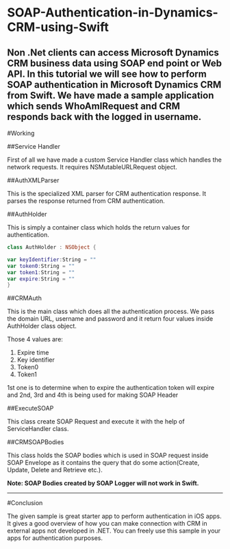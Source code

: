 # SOAP-Authentication-in-Dynamics-CRM-using-Swift


Non .Net clients can access Microsoft Dynamics CRM business data using SOAP end point or Web API. In this tutorial we will see how to perform SOAP authentication in Microsoft Dynamics CRM from Swift. We have made a sample application which sends WhoAmIRequest and CRM responds back with the logged in username.
---------

#Working

##Service Handler

First of all we have made a custom Service Handler class which handles the network requests. It requires NSMutableURLRequest object.

##AuthXMLParser

This is the specialized XML parser for CRM authentication response. It parses the response returned from CRM authentication.

##AuthHolder

This is simply a container class which holds the return values for authentication.

```swift
class AuthHolder : NSObject {

var keyIdentifier:String = ""
var token0:String = ""
var token1:String = ""
var expire:String = ""
}
```

##CRMAuth

This is the main class which does all the authentication process. We pass the domain URL, username and password and it return four values inside AuthHolder class object.

Those 4 values are:
1.	Expire time
2.	Key identifier
3.	Token0
4.	Token1

1st one is to determine when to expire the authentication token will expire and 2nd, 3rd and 4th is being used for making SOAP Header

##ExecuteSOAP

This class create SOAP Request and execute it with the help of ServiceHandler class.

##CRMSOAPBodies

This class holds the SOAP bodies which is used in SOAP request inside SOAP Envelope as it contains the query that do some action(Create, Update, Delete and Retrieve etc.).

**Note: SOAP Bodies created by SOAP Logger will not work in Swift.**

---------

#Conclusion

The given sample is great starter app to perform authentication in iOS apps. It gives a good overview of how you can make connection with CRM in external apps not developed in .NET. You can freely use this sample in your apps for authentication purposes.







